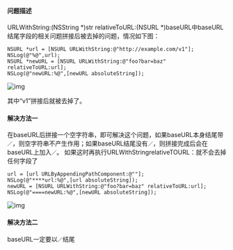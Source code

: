 #### 问题描述

URLWithString:(NSString *)str relativeToURL:(NSURL *)baseURL中baseURL结尾字段的相关问题拼接后被去掉的问题，情况如下图：

```
NSURL *url = [NSURL URLWithString:@"http://example.com/v1"];
NSLog(@"%@",url);
NSURL *newURL = [NSURL URLWithString:@"foo?bar=baz" relativeToURL:url];
NSLog(@"newURL:%@",[newURL absoluteString]);

```

![img](http://upload-images.jianshu.io/upload_images/3327593-ef971bfa8f031577.png?imageMogr2/auto-orient/strip%7CimageView2/2/w/700)

其中“v1”拼接后就被去掉了。

#### 解决方法一

在baseURL后拼接一个空字符串，即可解决这个问题，如果baseURL本身结尾带`／`，则空字符串不产生作用；如果baseURL结尾没有`／`，则拼接完成后会在baseURL上加入`／`。
如果这时再执行URLWithStringrelativeTOURL：就不会去掉任何字段了

```
url = [url URLByAppendingPathComponent:@""];
NSLog(@"****url:%@",[url absoluteString]);
newURL = [NSURL URLWithString:@"foo?bar=baz" relativeToURL:url];
NSLog(@"====newURL:%@",[newURL absoluteString]);

```

![img](http://upload-images.jianshu.io/upload_images/3327593-c4a16665ef4ad0e8.png?imageMogr2/auto-orient/strip%7CimageView2/2/w/700)

####  解决方法二

baseURL一定要以`／`结尾